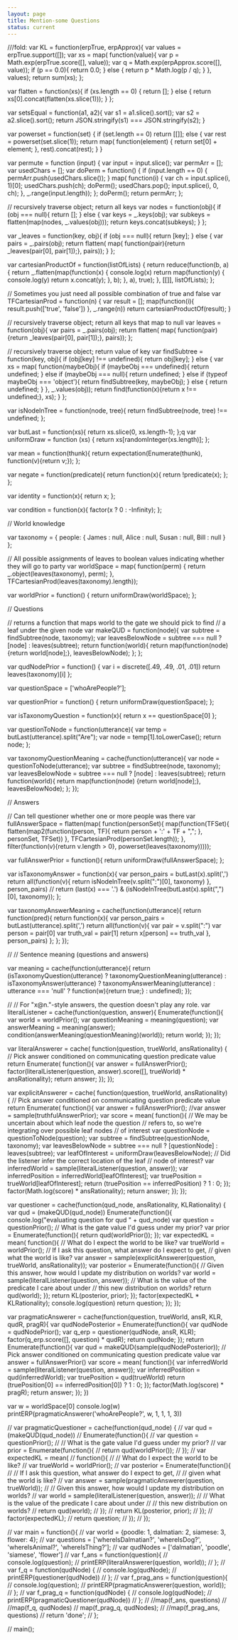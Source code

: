 ```yaml
---
layout: page
title: Mention-some Questions
status: current
---
```


///fold:
var KL = function(erpTrue, erpApprox){
  var values = erpTrue.support([]);
  var xs = map(
    function(value){
      var p = Math.exp(erpTrue.score([], value));
      var q = Math.exp(erpApprox.score([], value));
      if (p == 0.0){
        return 0.0;
      } else {
        return p * Math.log(p / q);
      }
    },
    values);
  return sum(xs);
};

var flatten = function(xs){
  if (xs.length == 0) {
    return [];
  } else {
    return xs[0].concat(flatten(xs.slice(1)));
  }
};

var setsEqual = function(a1, a2){
  var s1 = a1.slice().sort();
  var s2 = a2.slice().sort();
  return JSON.stringify(s1) === JSON.stringify(s2);
}

var powerset = function(set) {
  if (set.length == 0)
    return [[]];
  else {
    var rest = powerset(set.slice(1));
    return map(
      function(element) {
        return set[0] + element;
      },
      rest).concat(rest);
  }
}

var permute = function (input) {
  var input = input.slice();
  var permArr = [];
  var usedChars = [];
  var doPerm = function() {
    if (input.length == 0) {
      permArr.push(usedChars.slice());
    }
    map(
      function(i) {
        var ch = input.splice(i, 1)[0];
        usedChars.push(ch);
        doPerm();
        usedChars.pop();
        input.splice(i, 0, ch);
      },
      _.range(input.length));
  };
  doPerm();
  return permArr;
};

// recursively traverse object; return all keys
var nodes = function(obj){
  if (obj === null){
    return [];
  } else {
    var keys = _.keys(obj);
    var subkeys = flatten(map(nodes, _.values(obj)));
    return keys.concat(subkeys);
  }
};

var _leaves = function(key, obj){
  if (obj === null){
    return [key];
  } else {
    var pairs = _.pairs(obj);
    return flatten(
      map(
        function(pair){return _leaves(pair[0], pair[1]);},
        pairs));
  }
};

var cartesianProductOf = function(listOfLists) {
    return reduce(function(b, a) {
        return _.flatten(map(function(x) {
          console.log(x)
            return map(function(y) {
              console.log(y)
              return x.concat(y);
            }, b);
          }, a), true);
  }, [[]], listOfLists);
};

// Sometimes you just need all possible combination of true and false
var TFCartesianProd = function(n) {
  var result = [];
  map(function(i){
    result.push(['true', 'false'])
  }, _.range(n))
  return cartesianProductOf(result);
}

// recursively traverse object; return all keys that map to null
var leaves = function(obj){
  var pairs = _.pairs(obj);
  return flatten(
    map(
      function(pair){return _leaves(pair[0], pair[1]);},
      pairs));
  };

// recursively traverse object; return value of key
var findSubtree = function(key, obj){
  if (obj[key] !== undefined){
    return obj[key];
  } else {
    var xs = map(
      function(maybeObj){
        if (maybeObj === undefined){
          return undefined;
        } else if (maybeObj === null){
          return undefined;
        } else if (typeof maybeObj === 'object'){
          return findSubtree(key, maybeObj);
        } else {
          return undefined;
        }
      },
      _.values(obj));
    return find(function(x){return x !== undefined;}, xs);
  }
};

var isNodeInTree = function(node, tree){
  return findSubtree(node, tree) !== undefined;
};

var butLast = function(xs){
  return xs.slice(0, xs.length-1);
};q
var uniformDraw = function (xs) {
  return xs[randomInteger(xs.length)];
};

var mean = function(thunk){
  return expectation(Enumerate(thunk), function(v){return v;});
};

var negate = function(predicate){
  return function(x){
    return !predicate(x);
  };
};

var identity = function(x){
 return x;
};

var condition = function(x){
 factor(x ? 0 : -Infinity);
};


// World knowledge

var taxonomy = {
  people: {
    James : null,
    Alice : null,
    Susan : null,
    Bill  : null
	}
};

// All possible assignments of leaves to boolean values indicating whether they will go to party
var worldSpace = map(
  function(perm) {
    return _.object(leaves(taxonomy), perm);
  }, TFCartesianProd(leaves(taxonomy).length));

var worldPrior = function() {
  return uniformDraw(worldSpace);
};

// Questions

// returns a function that maps world to the gate we should pick to find
// a leaf under the given node
var makeQUD = function(node){
  var subtree = findSubtree(node, taxonomy);
  var leavesBelowNode  = subtree === null ? [node] : leaves(subtree);
  return function(world){
    return map(function(node) {return world[node];}, leavesBelowNode);
  };
};

var qudNodePrior = function() {
  var i = discrete([.49, .49, .01, .01])
  return leaves(taxonomy)[i]
};

var questionSpace = ['whoArePeople?'];

var questionPrior = function() {
  return uniformDraw(questionSpace);
};

var isTaxonomyQuestion = function(x){
  return x == questionSpace[0]
};

var questionToNode = function(utterance){
  var temp = butLast(utterance).split("Are");
  var node = temp[1].toLowerCase();
  return node;
};

var taxonomyQuestionMeaning = cache(function(utterance){
  var node = questionToNode(utterance);
  var subtree = findSubtree(node, taxonomy);
  var leavesBelowNode = subtree === null ? [node] : leaves(subtree);
  return function(world){
    return map(function(node) {return world[node];}, leavesBelowNode);
  };
});

// Answers

// Can tell questioner whether one or more people was there
var fullAnswerSpace = flatten(map(
  function(personSet){
    map(function(TFSet){
      flatten(map2(function(person, TF){
      return person + ':' + TF + ",";
      }, personSet, TFSet))
    }, TFCartesianProd(personSet.length));
  }, filter(function(v){return v.length > 0},
    powerset(leaves(taxonomy)))));

var fullAnswerPrior = function(){
  return uniformDraw(fullAnswerSpace);
};

var isTaxonomyAnswer = function(x){
  var person_pairs = butLast(x).split(',')
  return all(function(v){
    return isNodeInTree(v.split(":")[0], taxonomy)
  }, person_pairs)
//  return (last(x) === '.') & (isNodeInTree(butLast(x).split(",")[0], taxonomy));
};

var taxonomyAnswerMeaning = cache(function(utterance){
  return function(pred){
    return function(x){
      var person_pairs = butLast(utterance).split(',')
      return all(function(v){
        var pair = v.split(":")
        var person = pair[0]
        var truth_val = pair[1]
        return x[person] == truth_val
      }, person_pairs)
    };
  };
});

// // Sentence meaning (questions and answers)

var meaning = cache(function(utterance){
  return (isTaxonomyQuestion(utterance) ? taxonomyQuestionMeaning(utterance) :
          isTaxonomyAnswer(utterance) ? taxonomyAnswerMeaning(utterance) :
          utterance === 'null' ? function(w){return true;} :
          undefined);
});


// // For "x@n."-style answers, the question doesn't play any role.
var literalListener = cache(function(question, answer){
  Enumerate(function(){
    var world = worldPrior();
    var questionMeaning = meaning(question);
    var answerMeaning = meaning(answer);
    condition(answerMeaning(questionMeaning)(world));
    return world;
  });
});

var literalAnswerer = cache(
  function(question, trueWorld, ansRationality) {
    // Pick answer conditioned on communicating question predicate value
    return Enumerate(
      function(){
        var answer = fullAnswerPrior();
        factor(literalListener(question, answer).score([], trueWorld) * ansRationality);
        return answer;
      });
  });

var explicitAnswerer = cache(
  function(question, trueWorld, ansRationality) {
    // Pick answer conditioned on communicating question predicate value
    return Enumerate(
      function(){
        var answer = fullAnswerPrior();
        //var answer = sample(truthfulAnswerPrior);
        var score = mean(
          function(){
            // We may be uncertain about which leaf node the question
            // refers to, so we're integrating over possible leaf nodes
            // of interest
            var questionNode = questionToNode(question);
            var subtree = findSubtree(questionNode, taxonomy);
            var leavesBelowNode = subtree === null ? [questionNode] : leaves(subtree);
            var leafOfInterest = uniformDraw(leavesBelowNode);
            // Did the listener infer the correct location of the leaf
            // node of interest?
            var inferredWorld = sample(literalListener(question, answer));
            var inferredPosition = inferredWorld[leafOfInterest];
            var truePosition = trueWorld[leafOfInterest];
            return (truePosition == inferredPosition) ? 1 : 0;
          });
        factor(Math.log(score) * ansRationality);
        return answer;
      });
  });

var questioner = cache(function(qud_node, ansRationality, KLRationality) {
  var qud = (makeQUD(qud_node))
  Enumerate(function(){
    console.log("evaluating question for qud " + qud_node)
    var question = questionPrior();
    // What is the gate value I'd guess under my prior?
    var prior = Enumerate(function(){
      return qud(worldPrior());
    });
    var expectedKL = mean(
      function(){
        // What do I expect the world to be like?
        var trueWorld = worldPrior();
        // If I ask this question, what answer do I expect to get,
        // given what the world is like?
        var answer = sample(explicitAnswerer(question, trueWorld, ansRationality));
        var posterior = Enumerate(function(){
          // Given this answer, how would I update my distribution on worlds?
          var world = sample(literalListener(question, answer));
          // What is the value of the predicate I care about under
          // this new distribution on worlds?
          return qud(world);
        });
        return KL(posterior, prior);
      });
    factor(expectedKL * KLRationality);
    console.log(question)
    return question;
  });
});

var pragmaticAnswerer = cache(function(question, trueWorld, ansR, KLR, qudR, pragR){
  var qudNodePosterior = Enumerate(function(){
    var qudNode = qudNodePrior();
    var q_erp = questioner(qudNode, ansR, KLR);
    factor(q_erp.score([], question) * qudR);
    return qudNode;
  });
  return Enumerate(function(){
    var qud = makeQUD(sample(qudNodePosterior));
    // Pick answer conditioned on communicating question predicate value
    var answer = fullAnswerPrior()
    var score = mean(
      function(){
        var inferredWorld = sample(literalListener(question, answer));
        var inferredPosition = qud(inferredWorld);
        var truePosition = qud(trueWorld)
        return (truePosition[0] == inferredPosition[0]) ? 1 : 0;
      });
    factor(Math.log(score) * pragR);
    return answer;
  });
})

var w = worldSpace[0]
console.log(w)
printERP(pragmaticAnswerer('whoArePeople?', w, 1, 1, 1, 3))

// var pragmaticQuestioner = cache(function(qud_node) {
//   var qud = (makeQUD(qud_node))
//   Enumerate(function(){
//     var question = questionPrior();
//     // What is the gate value I'd guess under my prior?
//     var prior = Enumerate(function(){
//       return qud(worldPrior());
//     });
//     var expectedKL = mean(
//       function(){
//         // What do I expect the world to be like?
//         var trueWorld = worldPrior();
//         var posterior = Enumerate(function(){
//           // If I ask this question, what answer do I expect to get,
//           // given what the world is like?
//           var answer = sample(pragmaticAnswerer(question, trueWorld));
//           // Given this answer, how would I update my distribution on worlds?
//           var world = sample(literalListener(question, answer));
//           // What is the value of the predicate I care about under
//           // this new distribution on worlds?
//           return qud(world);
//         });
//         return KL(posterior, prior);
//       });
//     factor(expectedKL);
//     return question;
//   });
// });

// var main = function(){
//   var world = {poodle: 1, dalmatian: 2, siamese: 3, flower: 4};
//   var questions = ['whereIsDalmatian?', 'whereIsDog?', 'whereIsAnimal?', 'whereIsThing?'];
//   var qudNodes = ['dalmatian', 'poodle', 'siamese', 'flower']
//   var f_ans = function(question){
//     console.log(question);
//     printERP(literalAnswerer(question, world));
//   };
//   var f_q = function(qudNode) {
//     console.log(qudNode);
//     printERP(questioner(qudNode))
//   };
//   var f_prag_ans = function(question){
//     console.log(question);
//     printERP(pragmaticAnswerer(question, world));
//   };
//   var f_prag_q = function(qudNode) {
//     console.log(qudNode);
//     printERP(pragmaticQuestioner(qudNode))
//   };
//   //map(f_ans, questions)
//   //map(f_q, qudNodes)
//   map(f_prag_q, qudNodes);
//   //map(f_prag_ans, questions)
//   return 'done';
// };

// main();
